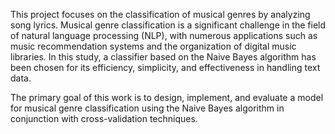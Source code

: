 This project focuses on the classification of musical genres by analyzing song lyrics. Musical genre classification is a significant challenge in the field of natural language processing (NLP), with numerous applications such as music recommendation systems and the organization of digital music libraries. In this study, a classifier based on the Naive Bayes algorithm has been chosen for its efficiency, simplicity, and effectiveness in handling text data.

The primary goal of this work is to design, implement, and evaluate a model for musical genre classification using the Naive Bayes algorithm in conjunction with cross-validation techniques. 

